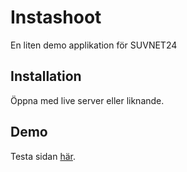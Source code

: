 # Instashoot
En liten demo applikation för SUVNET24

## Installation
Öppna med live server eller liknande.

## Demo
Testa sidan [här](https://www.google.se).

